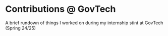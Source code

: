 # Contributions @ GovTech
A brief rundown of things I worked on during my internship stint at GovTech (Spring 24/25)
